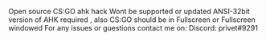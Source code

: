 Open source CS:GO ahk hack
Wont be supported or updated
ANSI-32bit version of AHK required , also CS:GO should be in Fullscreen or Fullscreen windowed
For any issues or guestions contact me on:
Discord: privet#9291
